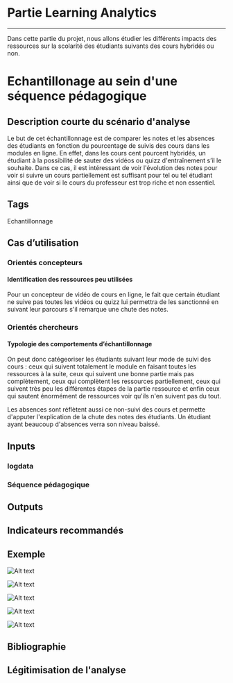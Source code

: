 # Partie Learning Analytics 
***
Dans cette partie du projet, nous allons étudier les différents impacts des ressources sur la scolarité des étudiants suivants des cours hybridés ou non. 

# Echantillonage au sein d'une séquence pédagogique 

## Description courte du scénario d'analyse

Le but de cet échantillonnage est de comparer les notes et les absences des étudiants en fonction du pourcentage de suivis des cours dans les modules en ligne. En effet, dans les cours cent pourcent hybridés, un étudiant à la possibilité de sauter des vidéos ou quizz d'entraînement s’il le souhaite. Dans ce cas, il est intéressant de voir l'évolution des notes pour voir si suivre un cours partiellement est suffisant pour tel ou tel étudiant ainsi que de voir si le cours du professeur est trop riche et non essentiel. 

## Tags

Echantillonnage

## Cas d’utilisation

### Orientés concepteurs

#### Identification des ressources peu utilisées 

Pour un concepteur de vidéo de cours en ligne, le fait que certain étudiant ne suive pas toutes les vidéos ou quizz lui permettra de les sanctionné en suivant leur parcours s'il remarque une chute des notes. 

### Orientés chercheurs

#### Typologie des comportements d’échantillonnage

On peut donc catégeoriser les étudiants suivant leur mode de suivi des cours : ceux qui suivent totalement le module en faisant toutes les ressources à la suite, ceux qui suivent une bonne partie mais pas complètement, ceux qui complètent les ressources partiellement, ceux qui suivent très peu les différentes étapes de la partie ressource et enfin ceux qui sautent énormément de ressources voir qu'ils n'en suivent pas du tout. 

Les absences sont réflètent aussi ce non-suivi des cours et permette d'apputer l'explication de la chute des notes des étudiants. Un étudiant ayant beaucoup d'absences verra son niveau baissé. 

## Inputs

### logdata

### Séquence pédagogique 

## Outputs

## Indicateurs recommandés

## Exemple 

![Alt text](https://github.com/Hype-13/Learning-Analytics/blob/main/Exemple/Image/A.PNG)

![Alt text](https://github.com/Hype-13/Learning-Analytics/blob/main/Exemple/Image/B.PNG)

![Alt text](https://github.com/Hype-13/Learning-Analytics/blob/main/Exemple/Image/C.PNG)

![Alt text](https://github.com/Hype-13/Learning-Analytics/blob/main/Exemple/Image/D.PNG)

![Alt text](https://github.com/Hype-13/Learning-Analytics/blob/main/Exemple/Image/E.PNG)

## Bibliographie 

## Légitimisation de l'analyse
